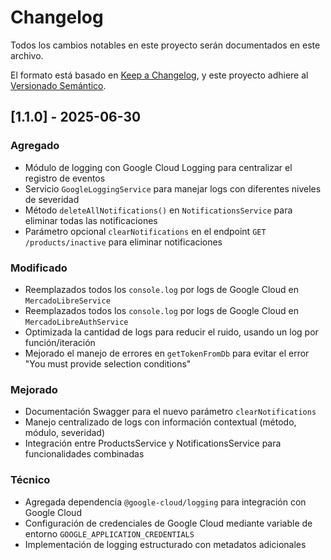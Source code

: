 # Changelog

Todos los cambios notables en este proyecto serán documentados en este archivo.

El formato está basado en [Keep a Changelog](https://keepachangelog.com/es-ES/1.0.0/),
y este proyecto adhiere al [Versionado Semántico](https://semver.org/lang/es/).

## [1.1.0] - 2025-06-30

### Agregado

- Módulo de logging con Google Cloud Logging para centralizar el registro de eventos
- Servicio `GoogleLoggingService` para manejar logs con diferentes niveles de severidad
- Método `deleteAllNotifications()` en `NotificationsService` para eliminar todas las notificaciones
- Parámetro opcional `clearNotifications` en el endpoint `GET /products/inactive` para eliminar notificaciones

### Modificado

- Reemplazados todos los `console.log` por logs de Google Cloud en `MercadoLibreService`
- Reemplazados todos los `console.log` por logs de Google Cloud en `MercadoLibreAuthService`
- Optimizada la cantidad de logs para reducir el ruido, usando un log por función/iteración
- Mejorado el manejo de errores en `getTokenFromDb` para evitar el error "You must provide selection conditions"

### Mejorado

- Documentación Swagger para el nuevo parámetro `clearNotifications`
- Manejo centralizado de logs con información contextual (método, módulo, severidad)
- Integración entre ProductsService y NotificationsService para funcionalidades combinadas

### Técnico

- Agregada dependencia `@google-cloud/logging` para integración con Google Cloud
- Configuración de credenciales de Google Cloud mediante variable de entorno `GOOGLE_APPLICATION_CREDENTIALS`
- Implementación de logging estructurado con metadatos adicionales
